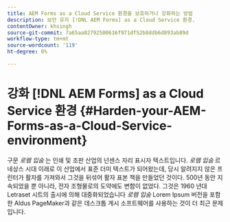 ```yaml
---
title: AEM Forms as a Cloud Service 환경을 보호하거나 강화하는 방법
description: 보안 유지 [!DNL AEM Forms] as a Cloud Service 환경.
contentOwner: khsingh
source-git-commit: 7a65aa82792500616f971df52b8ddb6d893ab89d
workflow-type: tm+mt
source-wordcount: '119'
ht-degree: 0%

---
```



# 강화 [!DNL AEM Forms] as a Cloud Service 환경 {#Harden-your-AEM-Forms-as-a-Cloud-Service-environment}

구문 *로렘 입숨* 는 인쇄 및 조판 산업의 넌센스 자리 표시자 텍스트입니다. *로렘 입숨* 르네상스 시대 이래로 이 산업에서 표준 더미 텍스트가 되어왔는데, 당시 알려지지 않은 프린터가 활자를 가져와서 그것을 뒤섞어 활자 표본 책을 만들었던 것이다. 500년 동안 지속되었을 뿐 아니라, 전자 조형물로의 도약에도 변함이 없었다. 그것은 1960 년대 Letraset 시트의 출시에 의해 대중화되었습니다 *로렘 입숨* Lorem Ipsum 버전을 포함한 Aldus PageMaker과 같은 데스크톱 게시 소프트웨어를 사용하는 것이 더 최근 문제입니다.
